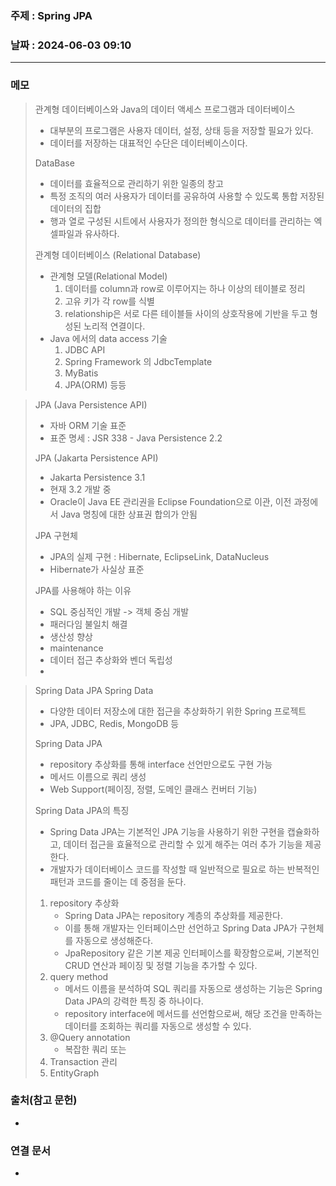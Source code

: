 ### 주제 : Spring JPA

### 날짜 : 2024-06-03 09:10
----
### 메모
> 관계형 데이터베이스와 Java의 데이터 액세스
> 프로그램과 데이터베이스
> 	- 대부분의 프로그램은 사용자 데이터, 설정, 상태 등을 저장할 필요가 있다.
> 	- 데이터를 저장하는 대표적인 수단은 데이터베이스이다.
> 
> DataBase
> 	- 데이터를 효율적으로 관리하기 위한 일종의 창고
> 	- 특정 조직의 여러 사용자가 데이터를 공유하여 사용할 수 있도록 통합 저장된 데이터의 집합
> 	- 행과 열로 구성된 시트에서 사용자가 정의한 형식으로 데이터를 관리하는 엑셀파일과 유사하다.
> 
> 관계형 데이터베이스 (Relational Database)
> 	- 관계형 모델(Relational Model)
> 		1. 데이터를 column과 row로 이루어지는 하나 이상의 테이블로 정리
> 		2. 고유 키가 각 row를 식별
> 		3. relationship은 서로 다른 테이블들 사이의 상호작용에 기반을 두고 형성된 노리적 연결이다.
> 	- Java 에서의 data access 기술
> 		1. JDBC API
> 		2. Spring Framework 의 JdbcTemplate
> 		3. MyBatis
> 		4. JPA(ORM)
> 		등등

> JPA (Java Persistence API)
> 	- 자바 ORM 기술 표준
> 	- 표준 명세 : JSR 338 - Java Persistence 2.2
>
>JPA (Jakarta Persistence API)
>	- Jakarta Persistence 3.1
>	- 현재 3.2 개발 중
>	- Oracle이 Java EE 관리권을 Eclipse Foundation으로 이관, 이전 과정에서 Java 명칭에 대한 상표권 합의가 안됨
> 
> JPA 구현체
> 	- JPA의 실제 구현 : Hibernate, EclipseLink, DataNucleus
> 	- Hibernate가 사실상 표준
> 
> JPA를 사용해야 하는 이유
> 	- SQL 중심적인 개발 -> 객체 중심 개발
> 	- 패러다임 불일치 해결
> 	- 생산성 향상
> 	- maintenance
> 	- 데이터 접근 추상화와 벤더 독립성
> 	- 

> Spring Data JPA
> Spring Data
> 	- 다양한 데이터 저장소에 대한 접근을 추상화하기 위한 Spring 프로젝트
> 	- JPA, JDBC, Redis, MongoDB 등
> 
> Spring Data JPA
> 	- repository 추상화를 통해 interface 선언만으로도 구현 가능
> 	- 메서드 이름으로 쿼리 생성
> 	- Web Support(페이징, 정렬, 도메인 클래스 컨버터 기능)
> 
> Spring Data JPA의 특징
> 	- Spring Data JPA는 기본적인 JPA 기능을 사용하기 위한 구현을 캡슐화하고, 데이터 접근을 효율적으로 관리할 수 있게 해주는 여러 추가 기능을 제공한다.
> 	- 개발자가 데이터베이스 코드를 작성할 때 일반적으로 필요로 하는 반복적인 패턴과 코드를 줄이는 데 중점을 둔다.
> 
> 	1. repository 추상화
> 		- Spring Data JPA는 repository 계층의 추상화를 제공한다.
> 		- 이를 통해 개발자는 인터페이스만 선언하고 Spring Data JPA가 구현체를 자동으로 생성해준다.
> 		- JpaRepository 같은 기본 제공 인터페이스를 확장함으로써, 기본적인 CRUD 연산과 페이징 및 정렬 기능을 추가할 수 있다.
> 	2. query method
> 		- 메서드 이름을 분석하여 SQL 쿼리를 자동으로 생성하는 기능은 Spring Data JPA의 강력한 특징 중 하나이다.
> 		- repository interface에 메서드를 선언함으로써, 해당 조건을 만족하는 데이터를 조회하는 쿼리를 자동으로 생성할 수 있다.
> 	1. @Query annotation
> 		- 복잡한 쿼리 또는  
> 	2. Transaction 관리
> 	3. EntityGraph

### 출처(참고 문헌)
-

### 연결 문서
-
